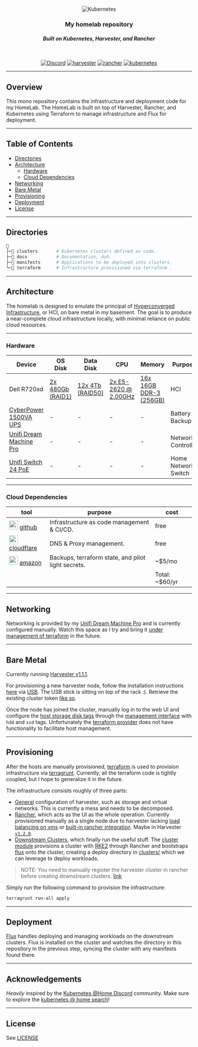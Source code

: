 <div align="center">

![Kubernetes](https://camo.githubusercontent.com/a05fb318da00bebbe807c966aa70007465738655edf9e1879f7d6ab68a55327f/68747470733a2f2f692e696d6775722e636f6d2f7031527a586a512e706e67)

### My homelab repository

#### _Built on Kubernetes, Harvester, and Rancher_

</div>

<br />

<div align="center">

[![Discord](https://img.shields.io/discord/673534664354430999?style=for-the-badge&label=discord&logo=discord&logoColor=white)](https://discord.gg/k8s-at-home)
[![harvester](https://img.shields.io/badge/harvester-v1.1.1-brightgreen?style=for-the-badge&logo=openSUSE&logoColor=white)](https://https://harvesterhci.io/)
[![rancher](https://img.shields.io/badge/rancher-v2.7.1-brightgreen?style=for-the-badge&logo=rancher&logoColor=white)](https://www.rancher.com)
[![kubernetes](https://img.shields.io/badge/kubernetes-v1.24.3-brightgreen?style=for-the-badge&logo=kubernetes&logoColor=white)](https://kubernetes.io/)

</div>

---

## Overview

This mono repository contains the infrastructure and deployment code for my HomeLab. The HomeLab is built on top of Harvester, Rancher, and Kubernetes using Terraform to manage infrastructure and Flux for deployment.

---

## Table of Contents

- [Directories](#directories)
- [Architecture](#architecture)
  - [Hardware](#hardware)
  - [Cloud Dependencies](#cloud-dependencies)
- [Networking](#networking)
- [Bare Metal](#bare-metal)
- [Provisioning](#provisioning)
- [Deployment](#deployment)
- [License](#license)

---

## Directories

```sh
📁
├─📁 clusters       # Kubernetes clusters defined as code.
├─📁 docs           # Documentation, duh.
├─📁 manifests      # Applications to be deployed into clusters.
└─📁 terraform      # Infrastructure provisioned via terraform .
```

---

## Architecture

The homelab is designed to emulate the principal of [Hyperconverged Infrastructure](https://www.suse.com/products/harvester/), or HCI, on bare metal in my basement.  The goal is to produce a near-complete cloud infrastructure locally, with minimal reliance on public cloud resources.

---

### Hardware

|Device|OS Disk|Data Disk|CPU|Memory|Purpose|
|------|-------|---------|---|------|-------|
|Dell R720xd|[2x 480Gb (RAID1)](https://www.amazon.com/gp/product/B07NRP3TVN)|[12x 4Tb (RAID50)](https://www.amazon.com/gp/product/B00A45JFJS/?th=1)|[2x E5-2620 @ 2.00GHz](https://www.cpubenchmark.net/cpu.php?cpu=intel+xeon+e5-2620+%40+2.00ghz&id=1214)|[16x 16GB DDR-3 (256GB)]()|HCI|
|[CyberPower 1500VA UPS](https://www.cyberpowersystems.com/product/ups/smart-app-lcd/or1500lcdrt2u/)|-|-|-|-|Battery Backup|
|[Unifi Dream Machine Pro]()|-|-|-|-|Network Controller|
|[Unifi Switch 24 PoE]()|-|-|-|-|Home Network Switch|

---

### Cloud Dependencies

|tool|purpose|cost|
|----|-------|----|
|<img src="https://raw.githubusercontent.com/loganmarchione/homelab-svg-assets/f8baa56a7a29dec4603fa37651459234b2c693c9/assets/github-octocat.svg" width="24"> [github](https://www.github.com/)|Infrastructure as code management & CI/CD.| free |
|<img src="https://raw.githubusercontent.com/loganmarchione/homelab-svg-assets/f8baa56a7a29dec4603fa37651459234b2c693c9/assets/cloudflare.svg" width="24"> [cloudflare](https://www.cloudflare.com/)|DNS & Proxy management.| free |
|<img src="https://github.com/loganmarchione/homelab-svg-assets/raw/main/assets/amazonwebservices.svg" width="24"> [amazon](https://s3.console.aws.amazon.com/) | Backups, terraform state, and pilot light secrets. | ~$5/mo |
|||Total: ~$60/yr|

---

## Networking

Networking is provided by my [Unifi Dream Machine Pro](https://store.ui.com/collections/unifi-network-unifi-os-consoles/products/udm-pro) and is currently configured manually.  Watch this space as I try and bring it [under management of terraform](https://registry.terraform.io/providers/paultyng/unifi/latest) in the future.

---

## Bare Metal

Currently running [Harvester v1.1.1](https://github.com/harvester/harvester/releases/tag/v1.1.1).

For provisioning a new harvester node, follow the installation instructions [here](https://docs.harvesterhci.io/v1.1/install/iso-install) via [USB](https://docs.harvesterhci.io/v1.1/install/usb-install).  The USB stick is sitting on top of the rack :). Retrieve the existing cluster token [like so](https://github.com/harvester/harvester/issues/2424).

Once the node has joined the cluster, manually log in to the web UI and configure the [host storage disk tags](https://docs.harvesterhci.io/v1.1/host/#multi-disk-management) through the [management interface](https://rancher.tomnowak.work/) with `hdd` and `ssd` tags.  Unfortunately the [terraform provider](https://github.com/harvester/terraform-provider-harvester) does not have functionality to facilitate host management.

---

## Provisioning

After the hosts are manually provisioned, [terraform](https://www.terraform.io/) is used to provision infrastructure via [terragrunt](https://terragrunt.gruntwork.io/).  Currently, all the terraform code is tightly coupled, but I hope to generalize it in the future.

The infrastructure consists roughly of three parts:

- [General](./terraform/general/) configuration of harvester, such as storage and virtual networks.  This is currently a mess and needs to be decomposed.
- [Rancher](./terraform/rancher-cluster/), which acts as the UI as the whole operation.  Currently provisioned manually as a single node due to harvester lacking [load balancing on vms](https://github.com/harvester/load-balancer-harvester/pull/13) or [built-in rancher integration](https://github.com/harvester/harvester/issues/2679).  Maybe in Harvester [`v1.2.0`](https://github.com/harvester/harvester/milestone/13).
- [Downstream Clusters](./terraform/cluster-01), which finally run the useful stuff.  The [cluster module](./terraform/.modules/rancher-rke2-cluster/) provisions a cluster with [RKE2](https://docs.rke2.io/) through Rancher and bootstraps [flux](https://fluxcd.io/) onto the cluster, creating a deploy directory in [clusters/](./clusters/) which we can leverage to deploy workloads.

> NOTE: You need to manually register the harvester cluster in rancher before creating downstream clusters. [link](https://docs.harvesterhci.io/v1.1/rancher/virtualization-management/)

Simply run the following command to provision the infrastructure:

```sh
terragrunt run-all apply
```

---

## Deployment

[Flux](https://fluxcd.io/) handles deploying and managing workloads on the downstream clusters.  Flux is installed on the cluster and watches the directory in this repository in the previous step, syncing the cluster with any manifests found there.

---

## Acknowledgements

_Heavily_ inspired by the [Kubernetes @Home Discord](https://discord.gg/k8s-at-home) community.  Make sure to explore the [kubernetes @ home search](https://nanne.dev/k8s-at-home-search/)!

---

## License

See [LICENSE](./LICENSE)
